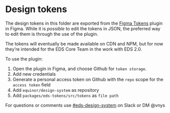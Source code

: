 Design tokens
=============

The design tokens in this folder are exported from the [Figma Tokens][ft] plugin in Figma. While it is _possible_ to edit the tokens in JSON, the preferred way to edit them is through the use of the plugin.

The tokens will eventually be made available on CDN and NPM, but for now they’re intended for the EDS Core Team in the work with EDS 2.0.

To use the plugin:

1. Open the plugin in Figma, and choose Github for `token storage`.
1. Add new credentials
1. Generate a personal access token on Github with the `repo` scope for the `access token` field
1. Add `equinor/design-system` as repository
1. Add `packages/eds-tokens/src/tokens` as `file path`

For questions or comments use [#eds-design-system][slack] on Slack or DM @vnys

[slack]: https://equinor.slack.com/archives/CJT20H1B9
[ft]: https://www.figmatokens.com/
